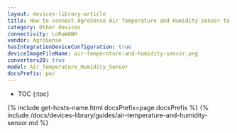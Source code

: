 ```yaml
---
layout: devices-library-article
title: How to connect AgroSense Air Temperature and Humidity Sensor to ThingsBoard?
category: Other devices
connectivity: LoRaWAN®
vendor: AgroSense
hasIntegrationDeviceConfiguration: true
deviceImageFileName: air-temperature-and-humidity-sensor.png
converters20: true
model: Air_Temperature_Humidity_Sensor
docsPrefix: pe/
---
```


* TOC
{:toc}

{% include get-hosts-name.html docsPrefix=page.docsPrefix %}
{% include /docs/devices-library/guides/air-temperature-and-humidity-sensor.md %}
